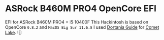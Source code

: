 # ASRock B460M PRO4 OpenCore EFI
EFI for ASRock B460M PRO4 + I5 10400F
This Hackintosh is based on OpenCore `0.8.2` and `MacOS Big Sur 11.6.8` I used [Dortania Guide](https://dortania.github.io/OpenCore-Install-Guide/) for [Comet Lake](https://dortania.github.io/OpenCore-Install-Guide/config.plist/comet-lake.html#starting-point).
![]